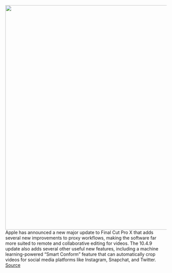 <img src='https://cdn.vox-cdn.com/thumbor/NUc4AfnBto06sgMQlsFxekx36WY=/0x0:4666x2925/1200x800/filters:focal(1960x1090:2706x1836)/cdn.vox-cdn.com/uploads/chorus_image/image/67292365/apple_final_cut_pro_update_proxy_workflow_08252020.0.jpg' width='700px' /><br/>
Apple has announced a new major update to Final Cut Pro X that adds several new improvements to proxy workflows, making the software far more suited to remote and collaborative editing for videos. The 10.4.9 update also adds several other useful new features, including a machine learning-powered “Smart Conform” feature that can automatically crop videos for social media platforms like Instagram, Snapchat, and Twitter.
<a href='https://www.theverge.com/2020/8/25/21400969/apple-final-cut-pro-x-update-proxy-social-media-cropping-edits'> Source <a/>